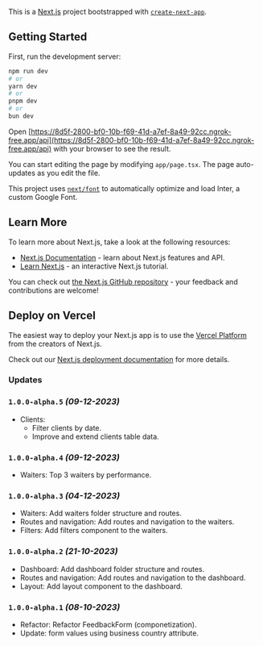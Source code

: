 This is a [Next.js](https://nextjs.org/) project bootstrapped with [`create-next-app`](https://github.com/vercel/next.js/tree/canary/packages/create-next-app).

## Getting Started

First, run the development server:

```bash
npm run dev
# or
yarn dev
# or
pnpm dev
# or
bun dev
```

Open [https://8d5f-2800-bf0-10b-f69-41d-a7ef-8a49-92cc.ngrok-free.app/api](https://8d5f-2800-bf0-10b-f69-41d-a7ef-8a49-92cc.ngrok-free.app/api) with your browser to see the result.

You can start editing the page by modifying `app/page.tsx`. The page auto-updates as you edit the file.

This project uses [`next/font`](https://nextjs.org/docs/basic-features/font-optimization) to automatically optimize and load Inter, a custom Google Font.

## Learn More

To learn more about Next.js, take a look at the following resources:

- [Next.js Documentation](https://nextjs.org/docs) - learn about Next.js features and API.
- [Learn Next.js](https://nextjs.org/learn) - an interactive Next.js tutorial.

You can check out [the Next.js GitHub repository](https://github.com/vercel/next.js/) - your feedback and contributions are welcome!

## Deploy on Vercel

The easiest way to deploy your Next.js app is to use the [Vercel Platform](https://vercel.com/new?utm_medium=default-template&filter=next.js&utm_source=create-next-app&utm_campaign=create-next-app-readme) from the creators of Next.js.

Check out our [Next.js deployment documentation](https://nextjs.org/docs/deployment) for more details.

### Updates
### `1.0.0-alpha.5` _(09-12-2023)_
- Clients: 
  - Filter clients by date. 
  - Improve and extend clients table data.
### `1.0.0-alpha.4` _(09-12-2023)_
- Waiters: Top 3 waiters by performance.
### `1.0.0-alpha.3` _(04-12-2023)_
- Waiters: Add waiters folder structure and routes.
- Routes and navigation: Add routes and navigation to the waiters.
- Filters: Add filters component to the waiters.
### `1.0.0-alpha.2` _(21-10-2023)_
- Dashboard: Add dashboard folder structure and routes.
- Routes and navigation: Add routes and navigation to the dashboard.
- Layout: Add layout component to the dashboard.
### `1.0.0-alpha.1` _(08-10-2023)_
- Refactor: Refactor FeedbackForm (componetization).
- Update: form values using business country attribute.
